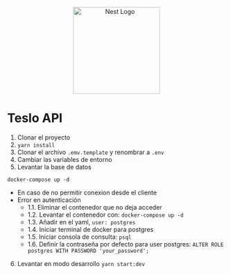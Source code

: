 <p align="center">
  <a href="http://nestjs.com/" target="blank"><img src="https://nestjs.com/img/logo-small.svg" width="200" alt="Nest Logo" /></a>
</p>

# Teslo API

1. Clonar el proyecto
2. ```yarn install```
3. Clonar el archivo ```.emv.template``` y renombrar a ```.env```
4. Cambiar las variables de entorno
5. Levantar la base de datos
```
docker-compose up -d
```
- En caso de no permitir conexion desde el cliente
- Error en autenticación 
  - 1.1.  Eliminar el contenedor que no deja acceder
  - 1.2.	Levantar el contenedor con: ```docker-compose up -d```
  - 1.3.	Añadir en el yaml, ```user: postgres```
  - 1.4.	Iniciar terminal de docker para postgres
  - 1.5.	Iniciar consola de consulta: ```psql```	
  - 1.6.	Definir la contraseña por defecto para user postgres:
  ```ALTER ROLE postgres WITH PASSWORD 'your_password';```  
6. Levantar en modo desarrollo ```yarn start:dev```